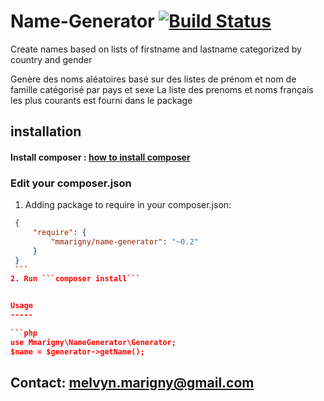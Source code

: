 # Name-Generator [![Build Status](https://travis-ci.org/mmarigny/name-generator.svg?branch=master)](https://travis-ci.org/mmarigny/name-generator)

Create names based on lists of firstname and lastname categorized by country and gender

Genère des noms aléatoires basé sur des listes de prénom et nom de famille catégorisé par pays et sexe
La liste des prenoms et noms français les plus courants est fourni dans le package


installation
------------

#### Install composer : [how to install composer](https://getcomposer.org/download/)

### Edit your composer.json
  1. Adding package to require in your composer.json:

   ``` json
    {
        "require": {
            "mmarigny/name-generator": "~0.2"
        }
    }
    ```
  2. Run ```composer install```


Usage 
-----

```php
use Mmarigny\NameGenerator\Generator;
$name = $generator->getName();
```

## Contact: melvyn.marigny@gmail.com